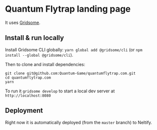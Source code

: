 # Quantum Flytrap landing page

It uses [Gridsome](https://gridsome.org/).

## Install & run locally

Install Gridsome CLI globally: `yarn global add @gridsome/cli` (or `npm install --global @gridsome/cli`).

Then to clone and install dependencies:

```{bash}
git clone git@github.com:Quantum-Game/quantumflytrap.com.git
cd quantumflytrap.com
yarn
```

To run it `gridsome develop` to start a local dev server at `http://localhost:8080`

## Deployment

Right now it is automatically deployed (from the `master` branch) to Neltify.
